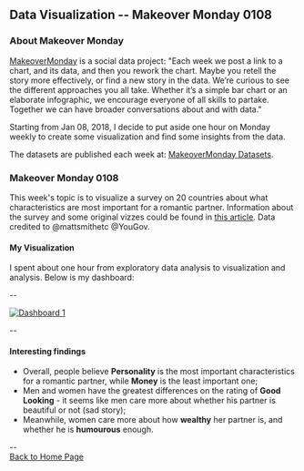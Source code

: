 <head>
 <!-- Global site tag (gtag.js) - Google Analytics -->
<script async src="https://www.googletagmanager.com/gtag/js?id=UA-112502179-1"></script>
<script>
  window.dataLayer = window.dataLayer || [];
  function gtag(){dataLayer.push(arguments);}
  gtag('js', new Date());

  gtag('config', 'UA-112502179-1');
</script>
</head>

## Data Visualization -- Makeover Monday 0108

### About Makeover Monday

[MakeoverMonday](http://www.makeovermonday.co.uk/) is a social data project:
"Each week we post a link to a chart, and its data, and then you rework the chart.
Maybe you retell the story more effectively, or find a new story in the data.
We’re curious to see the different approaches you all take. Whether it’s a simple bar chart or an elaborate infographic, we encourage everyone of all skills to partake.
Together we can have broader conversations about and with data."

Starting from Jan 08, 2018, I decide to put aside one hour on Monday weekly to create some visualization and find some insights from the data.

The datasets are published each week at: [MakeoverMonday Datasets](http://www.makeovermonday.co.uk/data/).

### Makeover Monday 0108

This week's topic is to visualize a survey on 20 countries about what characteristics are most important for a romantic partner. 
Information about the survey and some original vizzes could be found in [this article](https://yougov.co.uk/news/2017/11/29/personality-more-important-looks-across-globe/). Data credited to @mattsmithetc @YouGov.

#### My Visualization

I spent about one hour from exploratory data analysis to visualization and analysis. Below is my dashboard:  

--

<div class='tableauPlaceholder' id='viz1516174106236' style='position: relative'>
<noscript><a href='#'>
  <img alt='Dashboard 1 ' src='https:&#47;&#47;public.tableau.com&#47;static&#47;images&#47;Ma&#47;MakeOverMonday0108&#47;Dashboard1&#47;1_rss.png' style='border: none' />
  </a></noscript>
  <object class='tableauViz'  style='display:none;'>
  <param name='host_url' value='https%3A%2F%2Fpublic.tableau.com%2F' />
  <param name='embed_code_version' value='3' />
  <param name='site_root' value='' />
  <param name='name' value='MakeOverMonday0108&#47;Dashboard1' />
  <param name='tabs' value='no' />
  <param name='toolbar' value='yes' />
  <param name='static_image' value='https:&#47;&#47;public.tableau.com&#47;static&#47;images&#47;Ma&#47;MakeOverMonday0108&#47;Dashboard1&#47;1.png' />
  <param name='animate_transition' value='yes' />
  <param name='display_static_image' value='yes' />
  <param name='display_spinner' value='yes' />
  <param name='display_overlay' value='yes' />
  <param name='display_count' value='yes' />
  <param name='filter' value='publish=yes' />
</object></div>                
<script type='text/javascript'>                    
  var divElement = document.getElementById('viz1516174106236');                    
  var vizElement = divElement.getElementsByTagName('object')[0];                    vizElement.style.width='800px';vizElement.style.height='627px';                    
  var scriptElement = document.createElement('script');                    
  scriptElement.src = 'https://public.tableau.com/javascripts/api/viz_v1.js';                    vizElement.parentNode.insertBefore(scriptElement, vizElement);
</script>

--  
  
#### Interesting findings  
* Overall, people believe **Personality** is the most important characteristics for a romantic partner, while **Money** is the least important one;  
* Men and women have the greatest differences on the rating of **Good Looking** - it seems like men care more about whether his partner is beautiful or not (sad story);  
* Meanwhile, women care more about how **wealthy** her partner is, and whether he is **humourous** enough.

--  
<a href="https://yudong-94.github.io/personal-website/" title="Back to Home Page">Back to Home Page</a>
